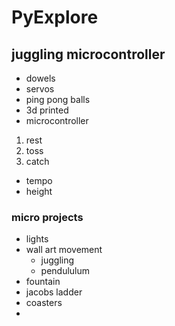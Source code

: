 # PyExplore


## juggling microcontroller

- dowels
- servos
- ping pong balls
- 3d printed
- microcontroller

1. rest
2. toss
3. catch

- tempo
- height


### micro projects

- lights
- wall art movement
  - juggling
  - pendululum
- fountain
- jacobs ladder
- coasters
- 